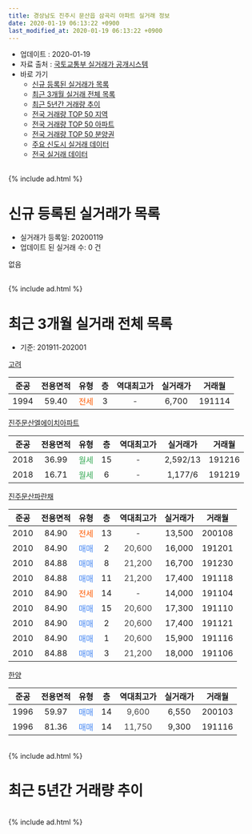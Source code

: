 ```yaml
---
title: 경상남도 진주시 문산읍 삼곡리 아파트 실거래 정보
date: 2020-01-19 06:13:22 +0900
last_modified_at: 2020-01-19 06:13:22 +0900
---
```


* 업데이트 : 2020-01-19
* 자료 출처 : [국토교통부 실거래가 공개시스템](http://rt.molit.go.kr)
* 바로 가기
    * [신규 등록된 실거래가 목록](#신규-등록된-실거래가-목록)
    * [최근 3개월 실거래 전체 목록](#최근-3개월-실거래-전체-목록)
    * [최근 5년간 거래량 추이](#최근-5년간-거래량-추이)
    * [전국 거래량 TOP 50 지역](https://apt-info.github.io/apt-trade-info/최근-3개월-전국에서-가장-거래가-많이-발생한-지역)
    * [전국 거래량 TOP 50 아파트](https://apt-info.github.io/apt-trade-info/최근-3개월-전국에서-가장-거래가-많이-발생한-아파트)
    * [전국 거래량 TOP 50 분양권](https://apt-info.github.io/apt-trade-info/최근-3개월-전국에서-가장-거래가-많이-발생한-분양권)
    * [주요 신도시 실거래 데이터](https://apt-info.github.io/apt-trade-info/주요-신도시)
    * [전국 실거래 데이터](https://apt-info.github.io/apt-trade-info/전국)
<br>
{% include ad.html %}
<br>

# 신규 등록된 실거래가 목록
* 실거래가 등록일: 20200119
* 업데이트 된 실거래 수: 0 건

없음

<br>
{% include ad.html %}
<br>

# 최근 3개월 실거래 전체 목록
* 기준: 201911-202001


[고려](https://search.naver.com/search.naver?query=%EA%B2%BD%EC%83%81%EB%82%A8%EB%8F%84+%EC%A7%84%EC%A3%BC%EC%8B%9C+%EB%AC%B8%EC%82%B0%EC%9D%8D+%EC%82%BC%EA%B3%A1%EB%A6%AC+%EA%B3%A0%EB%A0%A4)

|준공|전용면적|유형|층|역대최고가|실거래가|거래월|
|:---:|:---:|:---:|:---:|:---:|:---:|:---:|
|1994|59.40|<span style="color:#ff5a00">전세</span>|3|<span style="color:#444444">-</span>|6,700|191114|

[진주문산엘에이치아파트](https://search.naver.com/search.naver?query=%EA%B2%BD%EC%83%81%EB%82%A8%EB%8F%84+%EC%A7%84%EC%A3%BC%EC%8B%9C+%EB%AC%B8%EC%82%B0%EC%9D%8D+%EC%82%BC%EA%B3%A1%EB%A6%AC+%EC%A7%84%EC%A3%BC%EB%AC%B8%EC%82%B0%EC%97%98%EC%97%90%EC%9D%B4%EC%B9%98%EC%95%84%ED%8C%8C%ED%8A%B8)

|준공|전용면적|유형|층|역대최고가|실거래가|거래월|
|:---:|:---:|:---:|:---:|:---:|:---:|:---:|
|2018|36.99|<span style="color:#34a853">월세</span>|15|<span style="color:#444444">-</span>|2,592/13|191216|
|2018|16.71|<span style="color:#34a853">월세</span>|6|<span style="color:#444444">-</span>|1,177/6|191219|

[진주문산파란채](https://search.naver.com/search.naver?query=%EA%B2%BD%EC%83%81%EB%82%A8%EB%8F%84+%EC%A7%84%EC%A3%BC%EC%8B%9C+%EB%AC%B8%EC%82%B0%EC%9D%8D+%EC%82%BC%EA%B3%A1%EB%A6%AC+%EC%A7%84%EC%A3%BC%EB%AC%B8%EC%82%B0%ED%8C%8C%EB%9E%80%EC%B1%84)

|준공|전용면적|유형|층|역대최고가|실거래가|거래월|
|:---:|:---:|:---:|:---:|:---:|:---:|:---:|
|2010|84.90|<span style="color:#ff5a00">전세</span>|13|<span style="color:#444444">-</span>|13,500|200108|
|2010|84.90|<span style="color:#4285f3">매매</span>|2|<span style="color:#444444">20,600</span>|16,000|191201|
|2010|84.88|<span style="color:#4285f3">매매</span>|8|<span style="color:#444444">21,200</span>|16,700|191230|
|2010|84.88|<span style="color:#4285f3">매매</span>|11|<span style="color:#444444">21,200</span>|17,400|191118|
|2010|84.90|<span style="color:#ff5a00">전세</span>|14|<span style="color:#444444">-</span>|14,000|191104|
|2010|84.90|<span style="color:#4285f3">매매</span>|15|<span style="color:#444444">20,600</span>|17,300|191110|
|2010|84.90|<span style="color:#4285f3">매매</span>|2|<span style="color:#444444">20,600</span>|17,400|191121|
|2010|84.90|<span style="color:#4285f3">매매</span>|1|<span style="color:#444444">20,600</span>|15,900|191116|
|2010|84.88|<span style="color:#4285f3">매매</span>|3|<span style="color:#444444">21,200</span>|18,000|191106|

[한양](https://search.naver.com/search.naver?query=%EA%B2%BD%EC%83%81%EB%82%A8%EB%8F%84+%EC%A7%84%EC%A3%BC%EC%8B%9C+%EB%AC%B8%EC%82%B0%EC%9D%8D+%EC%82%BC%EA%B3%A1%EB%A6%AC+%ED%95%9C%EC%96%91)

|준공|전용면적|유형|층|역대최고가|실거래가|거래월|
|:---:|:---:|:---:|:---:|:---:|:---:|:---:|
|1996|59.97|<span style="color:#4285f3">매매</span>|14|<span style="color:#444444">9,600</span>|6,550|200103|
|1996|81.36|<span style="color:#4285f3">매매</span>|14|<span style="color:#444444">11,750</span>|9,300|191116|


<br>
{% include ad.html %}
<br>

# 최근 5년간 거래량 추이


<div style="width:100%;">
    <canvas id="deal_progress" height="200"></canvas>
</div>

<script>
new Chart(document.getElementById("deal_progress"), {
    type: 'line',
    data: {
        labels: ['201501','201502','201503','201504','201505','201506','201507','201508','201509','201510','201511','201512','201601','201602','201603','201604','201605','201606','201607','201608','201609','201610','201611','201612','201701','201702','201703','201704','201705','201706','201707','201708','201709','201710','201711','201712','201801','201802','201803','201804','201805','201806','201807','201808','201809','201810','201811','201812','201901','201902','201903','201904','201905','201906','201907','201908','201909','201910','201911','201912','202001'],
        datasets: [{
            label: '매매',
            pointRadius: 1,
            data: [2, 5, 5, 13, 7, 2, 8, 7, 4, 10, 4, 10, 3, 3, 3, 6, 9, 4, 11, 8, 4, 8, 5, 2, 2, 8, 3, 4, 4, 5, 6, 4, 5, 1, 4, 3, 1, 4, 4, 2, 0, 3, 0, 1, 2, 2, 1, 3, 2, 2, 6, 3, 1, 1, 2, 3, 1, 13, 6, 2, 1],
            borderColor: "rgba(255, 201, 14, 1)",
            backgroundColor: "rgba(255, 201, 14, 0.5)",
            fill: false,
            lineTension: 0
        },{
            label: '전월세',
            pointRadius: 1,
            data: [5, 4, 7, 4, 3, 4, 8, 3, 4, 4, 6, 2, 2, 3, 3, 2, 3, 1, 5, 2, 4, 2, 1, 3, 1, 1, 5, 2, 2, 2, 2, 2, 1, 0, 5, 3, 1, 3, 2, 3, 2, 2, 2, 4, 1, 1, 1, 5, 1, 2, 4, 4, 6, 3, 7, 2, 1, 2, 2, 2, 1],
            borderColor: "rgba(0, 141, 185, 1)",
            backgroundColor: "rgba(0, 141, 185, 0.5)",
            fill: false,
            lineTension: 0
        }
        ]
    },
    options: {
        responsive: true,
        title: {
            display: false
        },
        tooltips: {
            mode: 'index',
            intersect: false
        },
        hover: {
            mode: 'nearest',
            intersect: true
        },
        scales: {
            xAxes: [{
                display: true,
                scaleLabel: {
                    display: true,
                    labelString: '년/월'
                }
            }],
            yAxes: [{
                display: true,
                ticks: {
                    suggestedMin: 0,
                },
                scaleLabel: {
                    display: true,
                    labelString: '실거래 수'
                }
            }]
        }
    }
});

</script>


<br>
{% include ad.html %}
<br>

